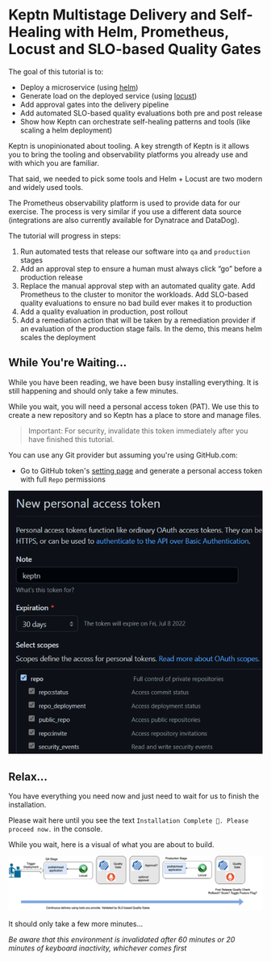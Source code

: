 # Keptn Multistage Delivery and Self-Healing with Helm, Prometheus, Locust and SLO-based Quality Gates
The goal of this tutorial is to:

- Deploy a microservice (using [helm](https://helm.sh))
- Generate load on the deployed service (using [locust](https://locust.io))
- Add approval gates into the delivery pipeline
- Add automated SLO-based quality evaluations both pre and post release
- Show how Keptn can orchestrate self-healing patterns and tools (like scaling a helm deployment)

Keptn is unopinionated about tooling. A key strength of Keptn is it allows you to bring the tooling and observability platforms you already use and with which you are familiar.

That said, we needed to pick some tools and Helm + Locust are two modern and widely used tools.

The Prometheus observability platform is used to provide data for our exercise. The process is very similar if you use a different data source (integrations are also currently available for Dynatrace and DataDog).

The tutorial will progress in steps:

1. Run automated tests that release our software into `qa` and `production` stages
2. Add an approval step to ensure a human must always click “go” before a production release
3. Replace the manual approval step with an automated quality gate. Add Prometheus to the cluster to monitor the workloads. Add SLO-based quality evaluations to ensure no bad build ever makes it to production
5. Add a quality evaluation in production, post rollout
6. Add a remediation action that will be taken by a remediation provider if an evaluation of the production stage fails. In the demo, this means helm scales the deployment

## While You're Waiting...

While you have been reading, we have been busy installing everything. It is still happening and should only take a few minutes.

While you wait, you will need a personal access token (PAT). We use this to create a new repository and so Keptn has a place to store and manage files.

> Important: For security, invalidate this token immediately after you have finished this tutorial.

You can use any Git provider but assuming you're using GitHub.com:

- Go to GitHub token's [setting page](https://github.com/settings/tokens) and generate a personal access token with full `Repo` permissions

![repo](./assets/repo-token.png)

## Relax...

You have everything you need now and just need to wait for us to finish the installation.

Please wait here until you see the text `Installation Complete 🎉. Please proceed now.` in the console.

While you wait, here is a visual of what you are about to build.

![keptn-cloud-native](./assets/overview_image.drawio.png)

It should only take a few more minutes...

*Be aware that this environment is invalidated after 60 minutes or 20 minutes of keyboard inactivity, whichever comes first*
